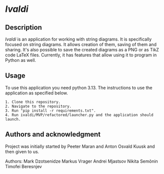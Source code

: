 # *Ivaldi*


## Description
*Ivaldi* is an application for working with string diagrams. It is specifically focused on string diagrams. It allows
creation of them, saving of them and sharing. It's also possible to save the created diagrams as a PNG or as TikZ code 
LaTeX files. Currently, it has features that allow using it to program in Python as well.

## Usage
To use this application you need python 3.13.
The instructions to use the application as specified below.
    
    1. Clone this repository.
    2. Navigate to the repository. 
    3. Run "pip install -r requirements.txt".
    4. Run ivaldi/MVP/refactored/launcher.py and the application should launch.

## Authors and acknowledgment
Project was initially started by Peeter Maran and Anton Osvald Kuusk and then given to us.

Authors:
    Mark Dzotsenidze
    Markus Vrager
    Andrei Mjastsov
    Nikita Semõnin
    Timofei Beresnjev
